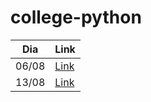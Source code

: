 # college-python

<table>
  <thead>
    <tr>
      <th>Dia</th>
      <th>Link</th>
    </tr>
  </thead>
  <tbody>
    <tr>
      <td>06/08</td>
      <td>
        <a href="https://github.com/luizfranzon/college-python/tree/main/aulas/01-dia06do8">
          Link
        </a>
      </td>
    </tr>
    <tr>
      <td>13/08</td>
      <td>
      <a href="https://github.com/luizfranzon/college-python/tree/main/aulas/02-dia13do8">
        Link
      </a>
      </td>
    </tr>
  </tbody>
</table>
